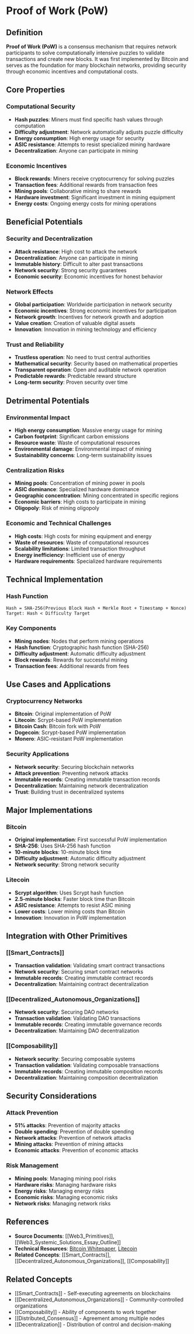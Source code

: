 # Proof of Work (PoW)

## Definition

**Proof of Work (PoW)** is a consensus mechanism that requires network participants to solve computationally intensive puzzles to validate transactions and create new blocks. It was first implemented by Bitcoin and serves as the foundation for many blockchain networks, providing security through economic incentives and computational costs.

## Core Properties

### Computational Security
- **Hash puzzles**: Miners must find specific hash values through computation
- **Difficulty adjustment**: Network automatically adjusts puzzle difficulty
- **Energy consumption**: High energy usage for security
- **ASIC resistance**: Attempts to resist specialized mining hardware
- **Decentralization**: Anyone can participate in mining

### Economic Incentives
- **Block rewards**: Miners receive cryptocurrency for solving puzzles
- **Transaction fees**: Additional rewards from transaction fees
- **Mining pools**: Collaborative mining to share rewards
- **Hardware investment**: Significant investment in mining equipment
- **Energy costs**: Ongoing energy costs for mining operations

## Beneficial Potentials

### Security and Decentralization
- **Attack resistance**: High cost to attack the network
- **Decentralization**: Anyone can participate in mining
- **Immutable history**: Difficult to alter past transactions
- **Network security**: Strong security guarantees
- **Economic security**: Economic incentives for honest behavior

### Network Effects
- **Global participation**: Worldwide participation in network security
- **Economic incentives**: Strong economic incentives for participation
- **Network growth**: Incentives for network growth and adoption
- **Value creation**: Creation of valuable digital assets
- **Innovation**: Innovation in mining technology and efficiency

### Trust and Reliability
- **Trustless operation**: No need to trust central authorities
- **Mathematical security**: Security based on mathematical properties
- **Transparent operation**: Open and auditable network operation
- **Predictable rewards**: Predictable reward structure
- **Long-term security**: Proven security over time

## Detrimental Potentials

### Environmental Impact
- **High energy consumption**: Massive energy usage for mining
- **Carbon footprint**: Significant carbon emissions
- **Resource waste**: Waste of computational resources
- **Environmental damage**: Environmental impact of mining
- **Sustainability concerns**: Long-term sustainability issues

### Centralization Risks
- **Mining pools**: Concentration of mining power in pools
- **ASIC dominance**: Specialized hardware dominance
- **Geographic concentration**: Mining concentrated in specific regions
- **Economic barriers**: High costs to participate in mining
- **Oligopoly**: Risk of mining oligopoly

### Economic and Technical Challenges
- **High costs**: High costs for mining equipment and energy
- **Waste of resources**: Waste of computational resources
- **Scalability limitations**: Limited transaction throughput
- **Energy inefficiency**: Inefficient use of energy
- **Hardware requirements**: Specialized hardware requirements

## Technical Implementation

### Hash Function
```
Hash = SHA-256(Previous Block Hash + Merkle Root + Timestamp + Nonce)
Target: Hash < Difficulty Target
```

### Key Components
- **Mining nodes**: Nodes that perform mining operations
- **Hash function**: Cryptographic hash function (SHA-256)
- **Difficulty adjustment**: Automatic difficulty adjustment
- **Block rewards**: Rewards for successful mining
- **Transaction fees**: Additional rewards from fees

## Use Cases and Applications

### Cryptocurrency Networks
- **Bitcoin**: Original implementation of PoW
- **Litecoin**: Scrypt-based PoW implementation
- **Bitcoin Cash**: Bitcoin fork with PoW
- **Dogecoin**: Scrypt-based PoW implementation
- **Monero**: ASIC-resistant PoW implementation

### Security Applications
- **Network security**: Securing blockchain networks
- **Attack prevention**: Preventing network attacks
- **Immutable records**: Creating immutable transaction records
- **Decentralization**: Maintaining network decentralization
- **Trust**: Building trust in decentralized systems

## Major Implementations

### Bitcoin
- **Original implementation**: First successful PoW implementation
- **SHA-256**: Uses SHA-256 hash function
- **10-minute blocks**: 10-minute block time
- **Difficulty adjustment**: Automatic difficulty adjustment
- **Network security**: Strong network security

### Litecoin
- **Scrypt algorithm**: Uses Scrypt hash function
- **2.5-minute blocks**: Faster block time than Bitcoin
- **ASIC resistance**: Attempts to resist ASIC mining
- **Lower costs**: Lower mining costs than Bitcoin
- **Innovation**: Innovation in PoW implementation

## Integration with Other Primitives

### [[Smart_Contracts]]
- **Transaction validation**: Validating smart contract transactions
- **Network security**: Securing smart contract networks
- **Immutable records**: Creating immutable contract records
- **Decentralization**: Maintaining contract decentralization

### [[Decentralized_Autonomous_Organizations]]
- **Network security**: Securing DAO networks
- **Transaction validation**: Validating DAO transactions
- **Immutable records**: Creating immutable governance records
- **Decentralization**: Maintaining DAO decentralization

### [[Composability]]
- **Network security**: Securing composable systems
- **Transaction validation**: Validating composable transactions
- **Immutable records**: Creating immutable composition records
- **Decentralization**: Maintaining composition decentralization

## Security Considerations

### Attack Prevention
- **51% attacks**: Prevention of majority attacks
- **Double spending**: Prevention of double spending
- **Network attacks**: Prevention of network attacks
- **Mining attacks**: Prevention of mining attacks
- **Economic attacks**: Prevention of economic attacks

### Risk Management
- **Mining pools**: Managing mining pool risks
- **Hardware risks**: Managing hardware risks
- **Energy risks**: Managing energy risks
- **Economic risks**: Managing economic risks
- **Network risks**: Managing network risks

## References

- **Source Documents**: [[Web3_Primitives]], [[Web3_Systemic_Solutions_Essay_Outline]]
- **Technical Resources**: [Bitcoin Whitepaper](https://bitcoin.org/bitcoin.pdf), [Litecoin](https://litecoin.org/)
- **Related Concepts**: [[Smart_Contracts]], [[Decentralized_Autonomous_Organizations]], [[Composability]]

## Related Concepts

- [[Smart_Contracts]] - Self-executing agreements on blockchains
- [[Decentralized_Autonomous_Organizations]] - Community-controlled organizations
- [[Composability]] - Ability of components to work together
- [[Distributed_Consensus]] - Agreement among multiple nodes
- [[Decentralization]] - Distribution of control and decision-making
